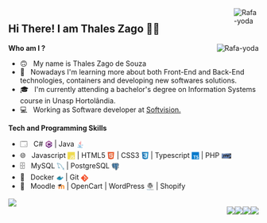 <img align="right" width="50" height="50" alt="Rafa-yoda" src="https://tenor.com/view/pato-duck-dance-baile-heppy-gif-23096094.gif">

## Hi There! I am Thales Zago 👋🏻  

<img align="right" alt="Rafa-yoda" src="https://media.discordapp.net/attachments/795333223180927007/887777182586392656/ezgif.com-gif-maker.gif?width=150&height=150">

<div>
  <b> Who am I ? </b> <br>
  <ul>
    <li> 🙃 &nbsp; My name is Thales Zago de Souza </li>
    <li> 🤯 &nbsp; Nowadays I'm learning more about both Front-End and Back-End technologies, containers and developing new softwares solutions. </li>
    <li> 🎓 &nbsp; I'm currently attending a bachelor's degree on Information Systems course in Unasp Hortolândia. </li>
    <li> 💻 &nbsp; Working as Software developer at <a href="https://www.linkedin.com/company/softvision-br/mycompany/"> Softvision. </a> </li>
  </ul>
  <b> Tech and Programming Skills </b> <br>
  <ul>
    <li> 🗔 &nbsp; C# 
      <img align="center" alt="thales-Csharp" height="15" width="15" src="https://raw.githubusercontent.com/devicons/devicon/master/icons/csharp/csharp-original.svg"> 
      | Java 
      <img align="center" alt="thales-Csharp" height="15" width="15" src="https://raw.githubusercontent.com/devicons/devicon/master/icons/java/java-original.svg"> </li>
    <li> 🌐 &nbsp; Javascript 
      <img align="center" alt="thales-Js" height="15px" width="15px" src="https://raw.githubusercontent.com/devicons/devicon/master/icons/javascript/javascript-plain.svg?"> 
      | HTML5 
      <img align="center" alt="thales-HTML" height="15" width="15" src="https://raw.githubusercontent.com/devicons/devicon/master/icons/html5/html5-original.svg"> 
      | CSS3 
      <img align="center" alt="thales-CSS" height="15" width="15" src="https://raw.githubusercontent.com/devicons/devicon/master/icons/css3/css3-original.svg"> 
      | Typescript 
      <img align="center" alt="thales-Ts" height="15" width="15" src="https://raw.githubusercontent.com/devicons/devicon/master/icons/typescript/typescript-plain.svg"> 
      | PHP 
      <img align="center" alt="thales-Python" height="20" width="20" src="https://raw.githubusercontent.com/devicons/devicon/master/icons/php/php-original.svg">  
    </li>
    <li> 🗄️ &nbsp; MySQL 
      <img align="center" alt="thales-Python" height="15" width="15" src="https://raw.githubusercontent.com/devicons/devicon/master/icons/mysql/mysql-original.svg"> 
      | PostgreSQL 
      <img align="center" alt="thales-Python" height="15" width="15" src="https://raw.githubusercontent.com/devicons/devicon/master/icons/postgresql/postgresql-original.svg">   
   </li>
    <li> 🔧 &nbsp; Docker 
      <img align="center" alt="thales-Python" height="15" width="15" src="https://raw.githubusercontent.com/devicons/devicon/master/icons/docker/docker-original.svg"> 
      | Git 
      <img align="center" alt="thales-Python" height="15" width="15" src="https://raw.githubusercontent.com/devicons/devicon/master/icons/git/git-original.svg"> 
    </li>
    <li> 🛒 &nbsp; Moodle 
      <img align="center" alt="thales-Python" height="15" width="15" src="https://raw.githubusercontent.com/devicons/devicon/master/icons/moodle/moodle-original.svg">  
      | OpenCart 
      | WordPress 
      <img align="center" alt="thales-Python" height="15" width="15" src="https://raw.githubusercontent.com/devicons/devicon/master/icons/wordpress/wordpress-original.svg"> 
      | Shopify   
    </li>
  </ul>
 
  <a href="https://github.com/ThalesZago">
    <img align="center" height="180em" src="https://github-readme-stats.vercel.app/api?username=ThalesZago&show_icons=true&theme=github_dark&include_all_commits=true&count_private=true"/> 
  </a> 
  
</div>
<div> 
 
   <a href="https://www.youtube.com/channel/UCrERo6XYxEG_7eDMhOIACCw" target="_blank">
     <img align="right" src="https://img.shields.io/badge/YouTube-FF0000?style=for-the-badge&logo=youtube&logoColor=white" target="_blank">
  </a>   

   <a href="https://instagram.com/zago.thales" target="_blank">
     <img src="https://img.shields.io/badge/-Instagram-%23E4405F?style=for-the-badge&logo=instagram&logoColor=white" align="right" target="_blank">
  </a>

   <a href="https://www.linkedin.com/in/thales-de-souza-091900150/" target="_blank">
     <img  align="right" src="https://img.shields.io/badge/-LinkedIn-%230077B5?style=for-the-badge&logo=linkedin&logoColor=white" target="_blank">
  </a>

   <a href = "mailto:thaleszago@outlook.com">
     <img align="right" src="https://img.shields.io/badge/Microsoft_Outlook-0078D4?style=for-the-badge&logo=microsoft-outlook&logoColor=white" target="_blank">
  </a>
 
</div>
